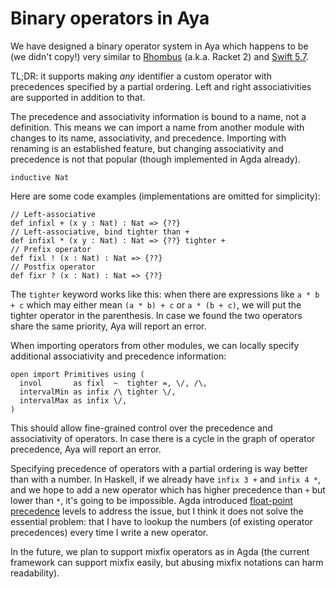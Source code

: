 # Binary operators in Aya

We have designed a binary operator system in Aya which happens to be (we didn't copy!) very similar to
[Rhombus](https://plt.cs.northwestern.edu/pkg-build/doc/enforest/Operator_Precedence_and_Associativity.html) (a.k.a. Racket 2)
and [Swift 5.7](https://docs.swift.org/swift-book/ReferenceManual/Declarations.html#ID550).

TL;DR: it supports making _any_ identifier a custom operator
with precedences specified by a partial ordering.
Left and right associativities are supported in addition to that.

The precedence and associativity information is bound to a
name, not a definition. This means we can import a name from
another module with changes to its name, associativity, and precedence.
Importing with renaming is an established feature, but changing associativity
and precedence is not that popular (though implemented in Agda already).

```aya-hidden
inductive Nat
```

Here are some code examples (implementations are omitted for simplicity):

```aya
// Left-associative
def infixl + (x y : Nat) : Nat => {??}
// Left-associative, bind tighter than +
def infixl * (x y : Nat) : Nat => {??} tighter +
// Prefix operator
def fixl ! (x : Nat) : Nat => {??}
// Postfix operator
def fixr ? (x : Nat) : Nat => {??}
```

The `tighter` keyword works like this: when there are expressions like
`a * b + c` which may either mean `(a * b) + c` or `a * (b + c)`,
we will put the tighter operator in the parenthesis.
In case we found the two operators share the same priority, Aya will report an error.

When importing operators from other modules,
we can locally specify additional associativity and precedence information:

```
open import Primitives using (
  invol       as fixl  ~  tighter =, \/, /\,
  intervalMin as infix /\ tighter \/,
  intervalMax as infix \/,
)
```

This should allow fine-grained control over the precedence and associativity of operators.
In case there is a cycle in the graph of operator precedence, Aya will report an error.

Specifying precedence of operators with a partial ordering is way better than with a number.
In Haskell, if we already have `infix 3 +` and `infix 4 *`, and we hope to add a new operator
which has higher precedence than `+` but lower than `*`, it's going to be impossible.
Agda introduced [float-point precedence](https://github.com/agda/agda/issues/3991)
levels to address the issue, but I think it does not solve the essential problem:
that I have to lookup the numbers (of existing operator precedences)
every time I write a new operator.

In the future, we plan to support mixfix operators as in Agda
(the current framework can support mixfix easily, but abusing mixfix notations can harm readability).
